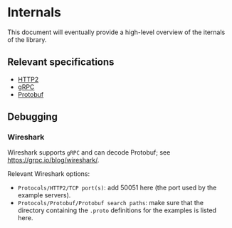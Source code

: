 # Internals

This document will eventually provide a high-level overview of the iternals
of the library.

## Relevant specifications

* [HTTP2](https://datatracker.ietf.org/doc/html/rfc7540)
* [gRPC](https://github.com/grpc/grpc/blob/master/doc/PROTOCOL-HTTP2.md)
* [Protobuf](https://protobuf.dev/reference/protobuf/proto3-spec/)

## Debugging

### Wireshark

Wireshark supports `gRPC` and can decode Protobuf; see
https://grpc.io/blog/wireshark/.

Relevant Wireshark options:

* `Protocols/HTTP2/TCP port(s)`: add 50051 here (the port used by the
  example servers).
* `Protocols/Protobuf/Protobuf search paths`: make sure that the directory
  containing the `.proto` definitions for the examples is listed here.

